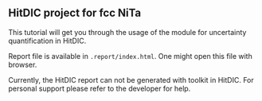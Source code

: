## HitDIC project for fcc NiTa

This tutorial will get you through the usage of the module for uncertainty quantification in HitDIC.

Report file is available in `.report/index.html`. One might open this file with browser.

Currently, the HitDIC report can not be generated with toolkit in HitDIC. For personal support please refer to the developer for help.